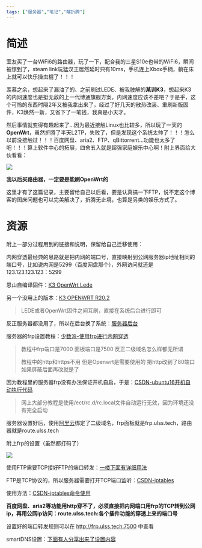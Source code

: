 ```yaml
---
tags: ["服务器","笔记","瞎折腾"]
---
```


# 简述

室友买了一台WiFi6的路由器，玩了一下，配合我的三星S10e也带的WiFi6，瞬间被惊到了，steam link玩猛汉王居然延时只有10ms，手机连上Xbox手柄，躺在床上就可以快乐操虫棍了！！！

羡慕之余，想起来了漏油了的、之前刷过LEDE、被我肢解的**某训K3**，想起来K3的内网速度也是挺无敌的上一代博通旗舰方案，内网速度应该不差吧？于是乎，这个可怜的东西时隔2年又被我拿出来了，经过了好几天的散热改装、重刷新版固件，K3焕然一新，又省下了一笔钱，我真是小天才。

然后事情就变得有趣起来了...因为最近接触Linux也比较多，所以玩了一天的**OpenWrt**，虽然折腾了半天L2TP，失败了，但是发现这个系统太帅了！！！怎么以前没接触过！！！百度网盘、aria2、FTP、qBittorrent...功能也太多了吧！！！算上软件中心的拓展，四舍五入就是超强家庭娱乐中心啊！附上界面给大伙看看：

![](https://img-1253341704.cos.ap-shanghai.myqcloud.com/PIC20200301035252.png)

**我以后买路由器，一定要是能刷OpenWrt的**

这里才有了这篇记录，主要留给自己以后看，要是认真搞一下FTP，说不定这个博客的图床问题也可以完美解决了，折腾无止境，也算是另类的娱乐方式了。

# 资源

附上一部分过程用到的链接和说明，保留给自己迁移使用：

内网穿透最经典的思路就是把内网的端口号，直接映射到公网服务器ip地址相同的端口号，比如说内网是5299（百度网盘那个），外网访问就还是123.123.123.123：5299

恩山自编译固件：[K3 OpenWrt Lede](https://www.right.com.cn/forum/forum.php?mod=viewthread&tid=2223080&ordertype=1)

另一个没用上的版本：[K3 OPENWRT R20.2](https://www.right.com.cn/forum/forum.php?mod=viewthread&tid=306836&pid=2462826&page=1)

> LEDE或者OpenWrt固件之间互刷，直接在系统后台进行即可

反正服务器都没用了，所以在后台换了系统：[服务器后台](https://master-stack01.pacificrack.com/login.php)

服务器的frp设置教程：[少数派-使用frp进行内网穿透](https://sspai.com/post/52523)

> 教程中frp端口是7000 面板端口是7500  反正二级域名怎么样都无所谓
>
> 教程中的http和https不用 但是Openwrt是需要使用的 把http改到了80端口 如果屏蔽后面再改就是了

因为教程里的服务器frp没有办法保证开机自启，于是：[CSDN-ubuntu16开机自动执行代码](https://blog.csdn.net/weixin_42451919/article/details/88971503)

> 网上大部分教程是使用/ect/rc.d/rc.local文件自动运行无效，因为环境还没有完全启动

服务器设置好后，使用[阿里云](https://dc.console.aliyun.com/next/index?spm=5176.12818093.recommends.ddomain.488716d03AX9LN#/domain/list/all-domain)绑定了二级域名，frp面板就是frp.ulss.tech，路由器就是route.ulss.tech

附上frp的设置（虽然都打码了）

![](https://img-1253341704.cos.ap-shanghai.myqcloud.com/PIC8ecd4b2d42ee0b590d60d7d380b3133.png)

使用FTP需要TCP接好FTP的端口转发：[一楼下面有详细用法](https://www.right.com.cn/forum/thread-405878-1-1.html)

FTP是TCP协议的，所以服务器需要打开TCP端口监听：[CSDN-iptables](https://blog.csdn.net/fancancan/article/details/81286689)

使用方法：[CSDN-iptables命令使用](https://blog.csdn.net/Henry_Wu001/article/details/19151213?depth_1-utm_source=distribute.pc_relevant.none-task&utm_source=distribute.pc_relevant.none-task)

**百度网盘、aria2等功能用http穿不了，必须直接把内网端口用frp的TCP转到公网ip，再用公网ip访问：route.ulss.tech:各个插件功能的穿透上来的端口号**

设置好的端口转发规则可以在 http://frp.ulss.tech:7500 中查看

smartDNS设置：[下面有人分享出来了设置内容](https://www.right.com.cn/forum/thread-2096941-1-1.html)